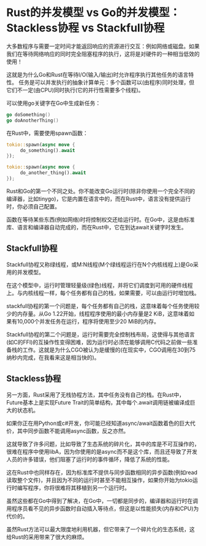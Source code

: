 # Rust的并发模型 vs Go的并发模型：Stackless协程 vs Stackfull协程

大多数程序与需要一定时间才能返回响应的资源进行交互：例如网络或磁盘。如果我们在等待网络响应的同时完全阻塞程序的执行，这将是对硬件的一种相当低效的使用！

这就是为什么Go和Rust在等待I/O(输入/输出)时允许程序执行其他任务的语言特性。
任务是可以并发执行的抽象计算单元：多个函数可以(由程序)同时处理，但它们不一定(由CPU)同时执行(它的并行性需要多个线程)。

可以使用go关键字在Go中生成新任务：
```go
go doSomething()
go doAnotherThing()
```

在Rust中，需要使用spawn函数：
```rust
tokio::spawn(async move {
     do_something().await
});

tokio::spawn(async move {
     do_another_thing().await
});
```


Rust和Go的第一个不同之处。你不能改变Go运行时(除非你使用一个完全不同的编译器，比如tinygo)，它是内置在语言中的，而在Rust中，语言没有提供运行时，你必须自己配置。

函数在等待某些东西(例如网络)时将控制权交还给运行时。在Go中，这是由标准库、语言和编译器自动完成的，而在Rust中，它在到达await关键字时发生。


## Stackfull协程

Stackfull协程又称绿线程，或M:N线程(M个绿线程运行在N个内核线程上)是Go采用的并发模型。

在这个模型中，运行时管理轻量级(绿色)线程，并将它们调度到可用的硬件线程上。与内核线程一样，每个任务都有自己的栈，如果需要，可以由运行时增加栈。

stackfull协程的第一个问题是，每个任务都有自己的栈，这意味着每个任务使用较少的内存量。从Go 1.22开始，线程程序使用的最小内存量是2 KiB，这意味着如果有10,000个并发任务在运行，程序将使用至少20 MiB的内存。

Stackfull协程的第二个问题是，运行时需要完全控制栈布局，这使得与其他语言(如C的FFI)的互操作性变得困难，因为运行时必须在能够调用C代码之前做一些准备栈的工作。这就是为什么CGO被认为是缓慢的(在现实中，CGO调用在30到75纳秒内完成，在我看来这是相当快的)。


## Stackless协程

另一方面，Rust采用了无栈协程方法，其中任务没有自己的栈。在Rust中，Future基本上是实现Future Trait的简单结构，其中每个.await调用链被编译成巨大的状态机。

如果你正在用Python或c#开发，你可能已经知道async/await函数着色的巨大代价，其中同步函数不能调用async函数，反之亦然。

这就导致了许多问题，比如导致了生态系统的碎片化，其中的库是不可互操作的，很难在程序中使用libA，因为你使用的是async而不是这个库，而且还导致了开发人员的许多错误，他们阻塞了运行时的事件循环，降低了系统的性能。

这在Rust中也同样存在，因为标准库不提供与同步函数相同的异步函数(例如read读取整个文件)，并且因为不同的运行时甚至不能相互操作，如果你开始为tokio运行时编写程序，你将很难将其移植到另一个运行时。

虽然这些都在Go中得到了解决，在Go中，一切都是同步的，编译器和运行时在调用程序员看不见的异步函数时自动插入等待点，但这是以性能损失(内存和CPU)为代价的。

虽然Rust方法可以最大限度地利用机器，但它带来了一个碎片化的生态系统，这给Rust的采用带来了很大的麻烦。